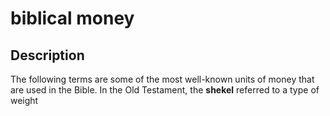 # biblical money

## Description

The following terms are some of the most well-known units of money that are used in the Bible. In the Old Testament, the <b>shekel</b> referred to a type of weight
